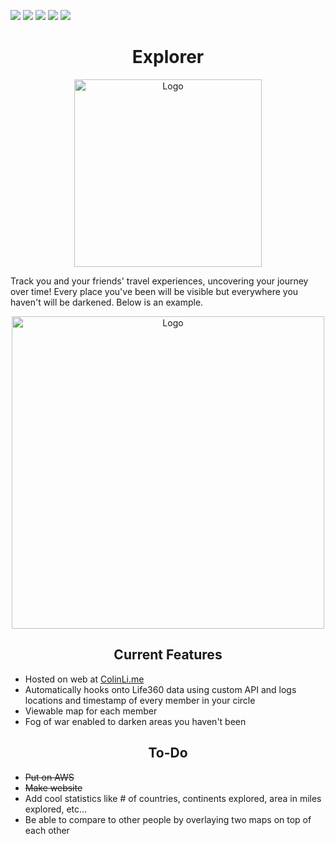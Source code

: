 ![](https://img.shields.io/github/stars/ColinLi33/fogOfWar) ![](https://img.shields.io/github/forks/ColinLi33/fogOfWar) ![](https://img.shields.io/github/tag/ColinLi33/fogOfWar) ![](https://img.shields.io/github/release/ColinLi33/fogOfWar) ![](https://img.shields.io/github/issues/ColinLi33/fogOfWar)

<p align="center">
    <h1 align = "center"> Explorer</h1>
</p>
<p align="center">
    <img width="300" src="https://i.imgur.com/ch6bByf.png" alt="Logo">
</p>

<p>
Track you and your friends' travel experiences, uncovering your journey over time! Every place you've been will be visible but everywhere you haven't will be darkened. Below is an example.
</p>

<p align="center">
    <img width="500" src="https://i.imgur.com/RQi9Yvo.png" alt="Logo">
</p>


<p align="center">
    <h2 align = "center"> Current Features</h2>
</p>

- Hosted on web at [ColinLi.me](http://colinli.me/)
- Automatically hooks onto Life360 data using custom API and logs locations and timestamp of every member in your circle
- Viewable map for each member
- Fog of war enabled to darken areas you haven't been

<p align="center">
    <h2 align = "center"> To-Do</h2>
</p>

- ~~Put on AWS~~ 
- ~~Make website~~
- Add cool statistics like # of countries, continents explored, area in miles explored, etc...
- Be able to compare to other people by overlaying two maps on top of each other


